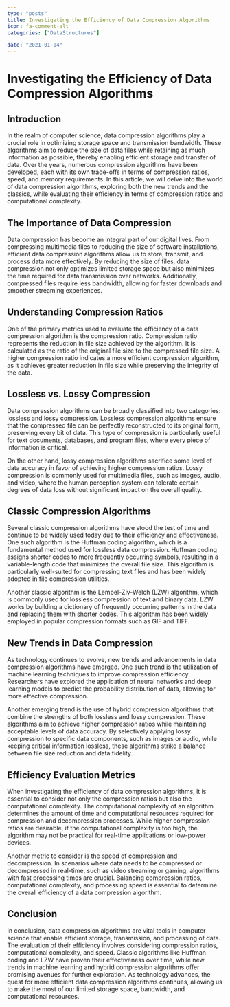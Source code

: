 ```yaml
---
type: "posts"
title: Investigating the Efficiency of Data Compression Algorithms
icon: fa-comment-alt
categories: ["DataStructures"]

date: "2021-01-04"
---
```




# Investigating the Efficiency of Data Compression Algorithms

## Introduction

In the realm of computer science, data compression algorithms play a crucial role in optimizing storage space and transmission bandwidth. These algorithms aim to reduce the size of data files while retaining as much information as possible, thereby enabling efficient storage and transfer of data. Over the years, numerous compression algorithms have been developed, each with its own trade-offs in terms of compression ratios, speed, and memory requirements. In this article, we will delve into the world of data compression algorithms, exploring both the new trends and the classics, while evaluating their efficiency in terms of compression ratios and computational complexity.

## The Importance of Data Compression

Data compression has become an integral part of our digital lives. From compressing multimedia files to reducing the size of software installations, efficient data compression algorithms allow us to store, transmit, and process data more effectively. By reducing the size of files, data compression not only optimizes limited storage space but also minimizes the time required for data transmission over networks. Additionally, compressed files require less bandwidth, allowing for faster downloads and smoother streaming experiences.

## Understanding Compression Ratios

One of the primary metrics used to evaluate the efficiency of a data compression algorithm is the compression ratio. Compression ratio represents the reduction in file size achieved by the algorithm. It is calculated as the ratio of the original file size to the compressed file size. A higher compression ratio indicates a more efficient compression algorithm, as it achieves greater reduction in file size while preserving the integrity of the data.

## Lossless vs. Lossy Compression

Data compression algorithms can be broadly classified into two categories: lossless and lossy compression. Lossless compression algorithms ensure that the compressed file can be perfectly reconstructed to its original form, preserving every bit of data. This type of compression is particularly useful for text documents, databases, and program files, where every piece of information is critical.

On the other hand, lossy compression algorithms sacrifice some level of data accuracy in favor of achieving higher compression ratios. Lossy compression is commonly used for multimedia files, such as images, audio, and video, where the human perception system can tolerate certain degrees of data loss without significant impact on the overall quality.

## Classic Compression Algorithms

Several classic compression algorithms have stood the test of time and continue to be widely used today due to their efficiency and effectiveness. One such algorithm is the Huffman coding algorithm, which is a fundamental method used for lossless data compression. Huffman coding assigns shorter codes to more frequently occurring symbols, resulting in a variable-length code that minimizes the overall file size. This algorithm is particularly well-suited for compressing text files and has been widely adopted in file compression utilities.

Another classic algorithm is the Lempel-Ziv-Welch (LZW) algorithm, which is commonly used for lossless compression of text and binary data. LZW works by building a dictionary of frequently occurring patterns in the data and replacing them with shorter codes. This algorithm has been widely employed in popular compression formats such as GIF and TIFF.

## New Trends in Data Compression

As technology continues to evolve, new trends and advancements in data compression algorithms have emerged. One such trend is the utilization of machine learning techniques to improve compression efficiency. Researchers have explored the application of neural networks and deep learning models to predict the probability distribution of data, allowing for more effective compression.

Another emerging trend is the use of hybrid compression algorithms that combine the strengths of both lossless and lossy compression. These algorithms aim to achieve higher compression ratios while maintaining acceptable levels of data accuracy. By selectively applying lossy compression to specific data components, such as images or audio, while keeping critical information lossless, these algorithms strike a balance between file size reduction and data fidelity.

## Efficiency Evaluation Metrics

When investigating the efficiency of data compression algorithms, it is essential to consider not only the compression ratios but also the computational complexity. The computational complexity of an algorithm determines the amount of time and computational resources required for compression and decompression processes. While higher compression ratios are desirable, if the computational complexity is too high, the algorithm may not be practical for real-time applications or low-power devices.

Another metric to consider is the speed of compression and decompression. In scenarios where data needs to be compressed or decompressed in real-time, such as video streaming or gaming, algorithms with fast processing times are crucial. Balancing compression ratios, computational complexity, and processing speed is essential to determine the overall efficiency of a data compression algorithm.

## Conclusion

In conclusion, data compression algorithms are vital tools in computer science that enable efficient storage, transmission, and processing of data. The evaluation of their efficiency involves considering compression ratios, computational complexity, and speed. Classic algorithms like Huffman coding and LZW have proven their effectiveness over time, while new trends in machine learning and hybrid compression algorithms offer promising avenues for further exploration. As technology advances, the quest for more efficient data compression algorithms continues, allowing us to make the most of our limited storage space, bandwidth, and computational resources.